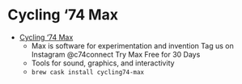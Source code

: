 # Cycling ‘74 Max
- [Cycling ‘74 Max](https://cycling74.com/)
  -  Max is software for experimentation and invention Tag us on Instagram @c74connect Try Max Free for 30 Days
  - Tools for sound, graphics, and interactivity
  - `brew cask install cycling74-max`
